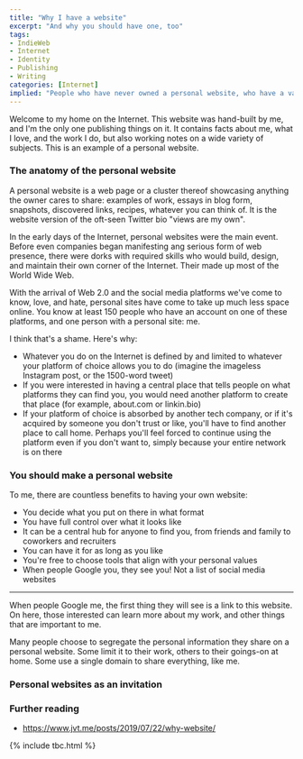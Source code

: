 ```yaml
---
title: "Why I have a website"
excerpt: "And why you should have one, too"
tags:
- IndieWeb
- Internet
- Identity
- Publishing
- Writing
categories: [Internet]
implied: "People who have never owned a personal website, who have a vague understanding of why anybody would want to, and who are not sure how they'd ever get started. For example, my friend Nienke. Hi Nienke!"
---
```


Welcome to my home on the Internet. This website was hand-built by me, and I'm the only one publishing things on it. It contains facts about me, what I love, and the work I do, but also working notes on a wide variety of subjects. This is an example of a personal website.

### The anatomy of the personal website
A personal website is a web page or a cluster thereof showcasing anything the owner cares to share: examples of work, essays in blog form, snapshots, discovered links, recipes, whatever you can think of. It is the website version of the oft-seen Twitter bio "views are my own".

In the early days of the Internet, personal websites were the main event. Before even companies began manifesting ang serious form of web presence, there were dorks with required skills who would build, design, and maintain their own corner of the Internet. Their made up most of the World Wide Web. 

With the arrival of Web 2.0 and the social media platforms we've come to know, love, and hate, personal sites have come to take up much less space online. You know at least 150 people who have an account on one of these platforms, and one person with a personal site: me. 

I think that's a shame. Here's why:

- Whatever you do on the Internet is defined by and limited to whatever your platform of choice allows you to do (imagine the imageless Instagram post, or the 1500-word tweet)
- If you were interested in having a central place that tells people on what platforms they can find you, you would need another platform to create that place (for example, about.com or linkin.bio)
- If your platform of choice is absorbed by another tech company, or if it's acquired by someone you don't trust or like, you'll have to find another place to call home. Perhaps you'll feel forced to continue using the platform even if you don't want to, simply because your entire network is on there

### You should make a personal website
To me, there are countless benefits to having your own website:

- You decide what you put on there in what format
- You have full control over what it looks like
- It can be a central hub for anyone to find you, from friends and family to coworkers and recruiters
- You can have it for as long as you like 
- You're free to choose tools that align with your personal values
- When people Google you, they see you! Not a list of social media websites

---

When people Google me, the first thing they will see is a link to this website. On here, those interested can learn more about my work, and other things that are important to me.

Many people choose to segregate the personal information they share on a personal website. Some limit it to their work, others to their goings-on at home. Some use a single domain to share everything, like me.

### Personal websites as an invitation

### Further reading
- https://www.jvt.me/posts/2019/07/22/why-website/


{% include tbc.html %}


